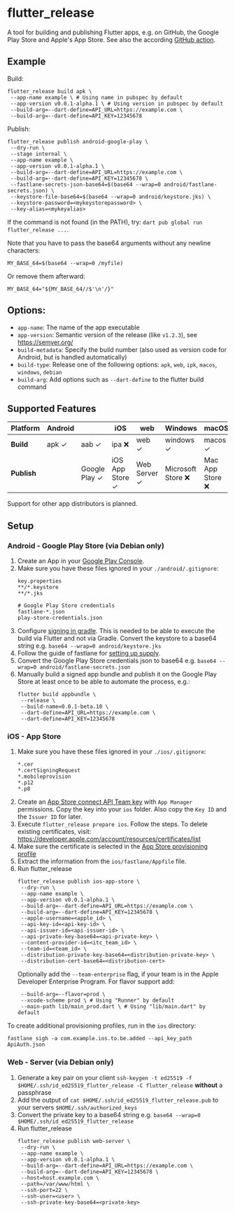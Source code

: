 # flutter_release

A tool for building and publishing Flutter apps, e.g. on GitHub, the Google Play Store and Apple's App Store.
See also the according [GitHub action](https://github.com/marketplace/actions/flutter-release-action).

## Example

Build:

```shell
flutter_release build apk \
 --app-name example \ # Using name in pubspec by default
 --app-version v0.0.1-alpha.1 \ # Using version in pubspec by default
 --build-arg=--dart-define=API_URL=https://example.com \
 --build-arg=--dart-define=API_KEY=12345678
```

Publish:

```shell
flutter_release publish android-google-play \
 --dry-run \
 --stage internal \
 --app-name example \
 --app-version v0.0.1-alpha.1 \
 --build-arg=--dart-define=API_URL=https://example.com \
 --build-arg=--dart-define=API_KEY=12345678 \
 --fastlane-secrets-json-base64=$(base64 --wrap=0 android/fastlane-secrets.json) \
 --keystore-file-base64=$(base64 --wrap=0 android/keystore.jks) \
 --keystore-password=<mykeystorepassword> \
 --key-alias=<mykeyalias>
```

If the command is not found (in the PATH), try: `dart pub global run flutter_release ...`.

Note that you have to pass the base64 arguments without any newline characters:

```shell
MY_BASE_64=$(base64 --wrap=0 /myfile)
```

Or remove them afterward:

```shell
MY_BASE_64="${MY_BASE_64//$'\n'/}"
```

## Options:

- `app-name`: The name of the app executable
- `app-version`: Semantic version of the release (like `v1.2.3`), see https://semver.org/
- `build-metadata`: Specify the build number (also used as version code for Android, but is handled automatically)
- `build-type`: Release one of the following options: `apk`, `web`, `ipk`, `macos`, `windows`, `debian`
- `build-arg`: Add options such as `--dart-define` to the flutter build command

## Supported Features

| Platform    | Android |               | iOS             | web          | Windows           | macOS           | Linux   |          |
|-------------|---------|---------------|-----------------|--------------|-------------------|-----------------|---------|----------|
| **Build**   | apk ✓   | aab ✓         | ipa ❌           | web ✓        | windows ✓         | macos ✓         | linux ✓ | debian ✓ |
| **Publish** |         | Google Play ✓ | iOS App Store ✓ | Web Server ✓ | Microsoft Store ❌ | Mac App Store ❌ | Snap ❌  | Ubuntu ❌ |

Support for other app distributors is planned.

## Setup

### Android - Google Play Store (via Debian only)

1. Create an App in your [Google Play Console](https://play.google.com/console).
2. Make sure you have these files ignored in your `./android/.gitignore`:
   ```
   key.properties
   **/*.keystore
   **/*.jks

   # Google Play Store credentials
   fastlane-*.json
   play-store-credentials.json
   ```
3. Configure [signing in gradle](https://docs.flutter.dev/deployment/android#configure-signing-in-gradle).
   This is needed to be able to execute the build via Flutter and not via Gradle.
   Convert the keystore to a base64 string e.g. `base64 --wrap=0 android/keystore.jks`
4. Follow the guide of fastlane
   for [setting up supply](https://docs.fastlane.tools/getting-started/android/setup/#setting-up-supply).
5. Convert the Google Play Store credentials json to base64 e.g. `base64 --wrap=0 android/fastlane-secrets.json`
6. Manually build a signed app bundle and publish it on the Google Play Store at least once to be able to automate the
   process, e.g.:
   ```
   flutter build appbundle \
    --release \
    --build-name=0.0.1-beta.10 \
    --dart-define=API_URL=https://example.com \
    --dart-define=API_KEY=12345678
   ```

### iOS - App Store

1. Make sure you have these files ignored in your `./ios/.gitignore`:
   ```
   *.cer
   *.certSigningRequest
   *.mobileprovision
   *.p12
   *.p8
   ```
2. Create an [App Store connect API Team key](https://appstoreconnect.apple.com/access/integrations/api) with `App Manager` permissions.
   Copy the key into your `ios` folder. Also copy the `Key ID` and the `Issuer ID` for later.
3. Execute `flutter_release prepare ios`. Follow the steps.
   To delete existing certificates, visit: https://developer.apple.com/account/resources/certificates/list
4. Make sure the certificate is selected in the [App Store provisioning profile](https://developer.apple.com/account/resources/profiles/list)
5. Extract the information from the `ios/fastlane/Appfile` file.
6. Run flutter_release
   ```shell
   flutter_release publish ios-app-store \
    --dry-run \
    --app-name example \
    --app-version v0.0.1-alpha.1 \
    --build-arg=--dart-define=API_URL=https://example.com \
    --build-arg=--dart-define=API_KEY=12345678 \
    --apple-username=<apple_id> \
    --api-key-id=<api-key-id> \
    --api-issuer-id=<api-issuer-id> \
    --api-private-key-base64=<api-private-key> \
    --content-provider-id=<itc_team_id> \
    --team-id=<team_id> \
    --distribution-private-key-base64=<distribution-private-key> \
    --distribution-cert-base64=<distribution-cert>
   ```
   Optionally add the `--team-enterprise` flag, if your team is in the Apple Developer Enterprise Program.
   For flavor support add:
   ```shell
    --build-arg=--flavor=prod \
    --xcode-scheme prod \ # Using "Runner" by default
    --main-path lib/main_prod.dart \ # Using "lib/main.dart" by default
   ```

To create additional provisioning profiles, run in the `ios` directory:
```
fastlane sigh -a com.example.ios.to.be.added --api_key_path ApiAuth.json
```

### Web - Server (via Debian only)

1. Generate a key pair on your client `ssh-keygen -t ed25519 -f $HOME/.ssh/id_ed25519_flutter_release -C flutter_release` **without** a passphrase
2. Add the output of `cat $HOME/.ssh/id_ed25519_flutter_release.pub` to your servers `$HOME/.ssh/authorized_keys`
3. Convert the private key to a base64 string e.g. `base64 --wrap=0 $HOME/.ssh/id_ed25519_flutter_release`
4. Run flutter_release 
   ```shell
   flutter_release publish web-server \
    --dry-run \
    --app-name example \
    --app-version v0.0.1-alpha.1 \
    --build-arg=--dart-define=API_URL=https://example.com \
    --build-arg=--dart-define=API_KEY=12345678 \
    --host=host.example.com \
    --path=/var/www/html \
    --ssh-port=22 \
    --ssh-user=<user> \
    --ssh-private-key-base64=<private-key>
   ```
